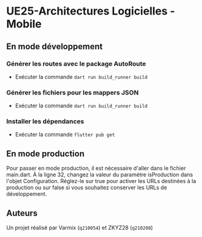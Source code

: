 # UE25-Architectures Logicielles - Mobile

## En mode développement
### Générer les routes avec le package AutoRoute
- Exécuter la commande ```dart run build_runner build```

### Générer les fichiers pour les mappers JSON
- Exécuter la commande ```dart run build_runner build```

### Installer les dépendances
- Exécuter la commande ```flutter pub get```

## En mode production
Pour passer en mode production, il est nécessaire d'aller dans le fichier main.dart. À la ligne 32, changez la valeur du paramètre isProduction dans l'objet Configuration. Réglez-le sur true pour activer les URLs destinées à la production ou sur false si vous souhaitez conserver les URLs de développement.

## Auteurs
Un projet réalisé par Varmix (```q210054```) et ZKYZ28 (```q210208```)
